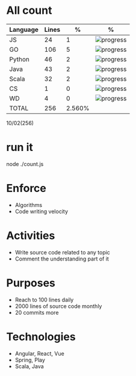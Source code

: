 # All count
|Language|Lines|%|%|
|----------|-------|--------|--------|
|JS   |24|1|![progress](http://progressed.io/bar/1 "progress")|
|GO   |106|5|![progress](http://progressed.io/bar/5 "progress")|
|Python |46|2|![progress](http://progressed.io/bar/2 "progress")|
|Java |43|2|![progress](http://progressed.io/bar/2 "progress")|
|Scala|32|2|![progress](http://progressed.io/bar/2 "progress")|
|CS   |1|0|![progress](http://progressed.io/bar/0 "progress")|
|WD   |4|0|![progress](http://progressed.io/bar/0 "progress")|
|TOTAL|256|2.560%|
10/02(256)


# run it
node ./count.js
    
# Enforce
* Algorithms
* Code writing velocity

# Activities
* Write source code related to any topic
* Comment the understanding part of it
    
# Purposes
* Reach to 100 lines daily
* 2000 lines of source code monthly
* 20 commits more

# Technologies
* Angular, React, Vue
* Spring, Play
* Scala, Java
